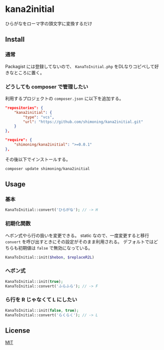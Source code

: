 # kana2initial
ひらがなをローマ字の頭文字に変換するだけ

## Install

### 通常
Packagist には登録してないので、 `KanaToInitial.php` をDLなりコピペして好きなところに置く。

### どうしても composer で管理したい
利用するプロジェクトの `composer.json` に以下を追加する。
```composer.json
"repositories": {
    "kana2initial": {
        "type": "vcs",
        "url": "https://github.com/shimoning/kana2initial.git"
    }
},

"require": {
    "shimoning/kana2initial": ">=0.0.1"
},
```

その後以下でインストールする。

```bash
composer update shimoning/kana2initial
```

## Usage
### 基本
```php
KanaToInitial::convert('ひらがな'); // -> H
```

### 初期化関数
ヘボン式やら行の扱いを変更できる。
static なので、一度変更すると移行 `convert` を呼び出すときにその設定がそのまま利用される。
デフォルトではどちらも初期値は `false` で無効になっている。
```php
KanaToInitial::init($hebon, $replaceR2L)
```

### ヘボン式
```php
KanaToInitial::init(true);
KanaToInitial::convert('ふらふら'); // -> F
```

### ら行を R じゃなくて L にしたい
```php
KanaToInitial::init(false, true);
KanaToInitial::convert('らくらく'); // -> L
```

## License
[MIT](https://opensource.org/licenses/MIT)
